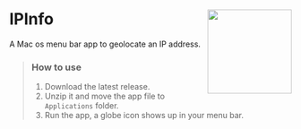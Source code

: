# IPInfo <img width="150" align="right" src="https://user-images.githubusercontent.com/83777519/162529186-63d2f3b3-233e-49a9-aa44-adae70297171.png">
A Mac os menu bar app to geolocate an IP address.

> ### How to use
> 1. Download the latest release. 
> 2. Unzip it and move the app file to `Applications` folder.
> 3. Run the app, a globe icon shows up in your menu bar.
